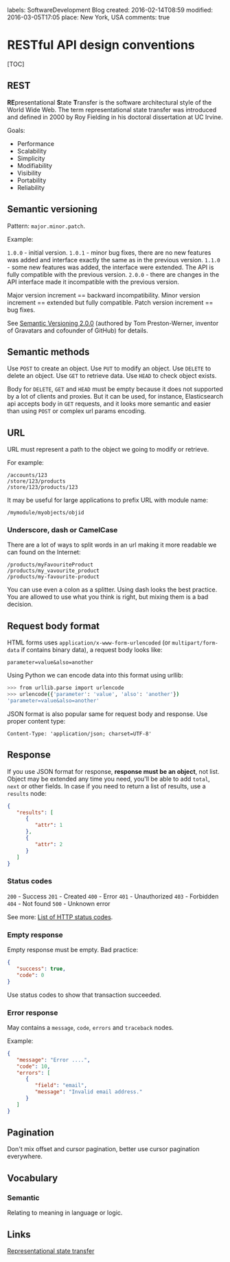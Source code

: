 labels: SoftwareDevelopment
        Blog
created: 2016-02-14T08:59
modified: 2016-03-05T17:05
place: New York, USA
comments: true

# RESTful API design conventions

[TOC]

## REST

**RE**presentational **S**tate **T**ransfer is the software architectural style of the World Wide Web.
The term representational state transfer was introduced and defined in 2000 by Roy Fielding in his doctoral dissertation at UC Irvine.

Goals:

- Performance
- Scalability
- Simplicity
- Modifiability
- Visibility
- Portability
- Reliability

## Semantic versioning

Pattern: ```major.minor.patch```.

Example:

```1.0.0``` - initial version.
```1.0.1``` - minor bug fixes, there are no new features was added and interface exactly the same as in the previous version.
```1.1.0``` - some new features was added, the interface were extended. The API is fully compatible with the previous version.
```2.0.0``` - there are changes in the API interface made it incompatible with the previous version.

Major version increment == backward incompatibility.
Minor version increment == extended but fully compatible.
Patch version increment == bug fixes.

See [Semantic Versioning 2.0.0](http://semver.org/) (authored by Tom Preston-Werner, inventor of Gravatars and cofounder of GitHub) for details.

## Semantic methods

Use ```POST``` to create an object.
Use ```PUT``` to modify an object.
Use ```DELETE``` to delete an object.
Use ```GET``` to retrieve data.
Use ```HEAD``` to check object exists.

Body for ```DELETE```, ```GET``` and ```HEAD``` must be empty because it does not supported by a lot of clients and proxies.
But it can be used, for instance, Elasticsearch api accepts body in ```GET``` requests, and it looks more semantic and easier than using ```POST``` or complex url params encoding.

## URL

URL must represent a path to the object we going to modify or retrieve.

For example:
```
/accounts/123
/store/123/products
/store/123/products/123
```

It may be useful for large applications to prefix URL with module name:
```
/mymodule/myobjects/objid
```

### Underscore, dash or CamelCase

There are a lot of ways to split words in an url making it more readable we can found on the Internet:
```
/products/myFavouriteProduct
/products/my_vavourite_product
/products/my-favourite-product
```

You can use even a colon as a splitter.
Using dash looks the best practice. You are allowed to use what you think is right, but mixing them is a bad decision.

## Request body format

HTML forms uses ```application/x-www-form-urlencoded``` (or ```multipart/form-data``` if contains binary data), a request body looks like:
```
parameter=value&also=another
```

Using Python we can encode data into this format using urllib:
```bash
>>> from urllib.parse import urlencode
>>> urlencode({'parameter': 'value', 'also': 'another'})
'parameter=value&also=another'
```

JSON format is also popular same for request body and response. Use proper content type:
```
Content-Type: 'application/json; charset=UTF-8'
```

## Response

If you use JSON format for response, **response must be an object**, not list. Object may be extended any time you need, you'll be able to add ```total```, ```next``` or other fields.
In case if you need to return a list of results, use a ```results``` node:
```json
{
   "results": [
      {
         "attr": 1
      },
      {
         "attr": 2
      }
   ]
}
```

### Status codes

```200``` - Success
```201``` - Created
```400``` - Error
```401``` - Unauthorized
```403``` - Forbidden
```404``` - Not found
```500``` - Unknown error

See more: [List of HTTP status codes](https://en.wikipedia.org/wiki/List_of_HTTP_status_codes).

### Empty response

Empty response must be empty. Bad practice:
```json
{
   "success": true,
   "code": 0
}
```

Use status codes to show that transaction succeeded.

### Error response

May contains a ```message```, ```code```, ```errors``` and ```traceback``` nodes.

Example:
```json
{
   "message": "Error ....",
   "code": 10,
   "errors": [
      {
         "field": "email",
         "message": "Invalid email address."
      }
   ]
}
```

## Pagination

Don't mix offset and cursor pagination, better use cursor pagination everywhere.

## Vocabulary

### Semantic

Relating to meaning in language or logic.

## Links

[Representational state transfer](https://en.wikipedia.org/wiki/Representational_state_transfer)

